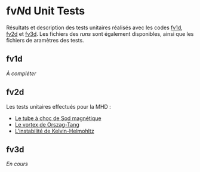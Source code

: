 # fv*N*d Unit Tests

Résultats et description des tests unitaires réalisés avec les codes [fv1d](https://github.com/mdelorme/fv1d), [fv2d](https://github.com/mdelorme/fv2d) et [fv3d](https://github.com/mdelorme/fv3d). Les fichiers des *runs* sont également disponibles, ainsi que les fichiers de aramètres des tests.

## fv1d

*À compléter*

## fv2d

Les tests unitaires effectués pour la MHD :
- [Le tube à choc de Sod magnétique](fv2d/sod/)
- [Le vortex de Orszag-Tang](fv2d/orszag-tang/)
- [L'instabilité de Kelvin-Helmohltz](fv2d/kelvin-helmholtz/)

## fv3d

*En cours*